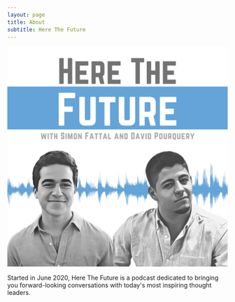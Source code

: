```yaml
---
layout: page
title: About
subtitle: Here The Future
---
```


![HTF Logo](/assets/img/HTF_HighRes.png)

Started in June 2020, Here The Future is a podcast dedicated to bringing you forward-looking conversations with today's most inspiring thought leaders.
